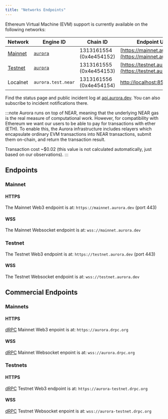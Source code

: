 ```yaml
---
title: "Networks Endpoints"
---
```


Ethereum Virtual Machine (EVM) support is currently available on the
following networks:

<div class="networks-table"></div>

| Network             | Engine ID                  | Chain ID                | Endpoint URL                 |
|---------------------|----------------------------|-------------------------|------------------------------|
| [Mainnet](#mainnet) | [`aurora`][aurora@Mainnet] | 1313161554 (0x4e454152) | [https://mainnet.aurora.dev](https://mainnet.aurora.dev) |
| [Testnet](#testnet) | [`aurora`][aurora@Testnet] | 1313161555 (0x4e454153) |[https://testnet.aurora.dev](https://testnet.aurora.dev) |
| Localnet            | `aurora.test.near`         | 1313161556 (0x4e454154) | [http://localhost:8545](http://localhost:8545) |

Find the status page and public incident log at
[api.aurora.dev](https://api.aurora.dev).
You can also subscribe to incident notifications there.

:::note
Aurora runs on top of NEAR, meaning that the underlying NEAR gas is the real measure of
computational work. However, for compatibility with Ethereum we want our users to be able to pay for
transactions with ether (ETH). To enable this, the Aurora infrastructure includes relayers which
encapsulate ordinary EVM transactions into NEAR transactions, submit them on-chain, and return the
transaction result.

Transaction cost ~$0.02 (this value is not calculated automatically, just based on our
observations).
:::

## Endpoints

### Mainnet

#### HTTPS

The Mainnet Web3 endpoint is at: `https://mainnet.aurora.dev` (port 443)

#### WSS

The Mainnet Websocket endpoint is at: `wss://mainnet.aurora.dev`

### Testnet

The Testnet Web3 endpoint is at: `https://testnet.aurora.dev` (port 443)

#### WSS

The Testnet Websocket endpoint is at: `wss://testnet.aurora.dev`

[aurora@Mainnet]: https://explorer.near.org/accounts/aurora

[aurora@Testnet]: https://explorer.testnet.near.org/accounts/aurora

## Commercial Endpoints

### Mainnets

#### HTTPS

[dRPC](https://drpc.org/) Mainnet Web3 enpoint is at: `https://aurora.drpc.org` 

#### WSS

[dRPC](https://drpc.org/) Mainnet Websocket enpoint is at: `wss://aurora.drpc.org`

### Testnets

#### HTTPS

[dRPC](https://drpc.org/) Testnet Web3 endpoint is at: `https://aurora-testnet.drpc.org` 

#### WSS

[dRPC](https://drpc.org/) Testnet Websocket enpoint is at: `wss://aurora-testnet.drpc.org`
